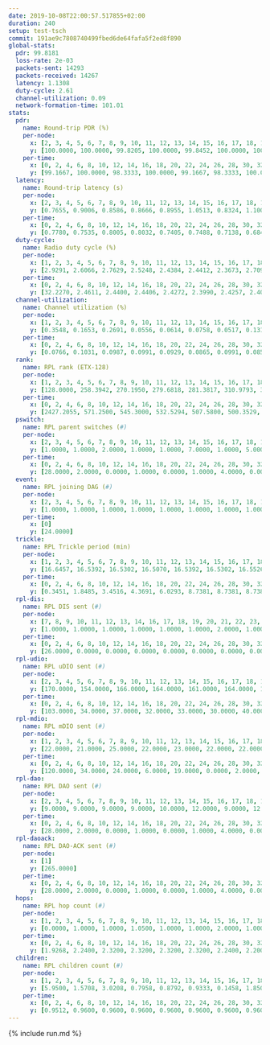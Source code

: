 ```yaml
---
date: 2019-10-08T22:00:57.517855+02:00
duration: 240
setup: test-tsch
commit: 191ae9c7808740499fbed6de64fafa5f2ed8f890
global-stats:
  pdr: 99.8181
  loss-rate: 2e-03
  packets-sent: 14293
  packets-received: 14267
  latency: 1.1308
  duty-cycle: 2.61
  channel-utilization: 0.09
  network-formation-time: 101.01
stats:
  pdr:
    name: Round-trip PDR (%)
    per-node:
      x: [2, 3, 4, 5, 6, 7, 8, 9, 10, 11, 12, 13, 14, 15, 16, 17, 18, 19, 20, 21, 22, 23, 24, 25]
      y: [100.0000, 100.0000, 99.8205, 100.0000, 99.8452, 100.0000, 100.0000, 99.8249, 99.8336, 100.0000, 100.0000, 100.0000, 100.0000, 99.5130, 100.0000, 99.1349, 99.6599, 99.8282, 100.0000, 99.5066, 99.4783, 99.6435, 99.8239, 99.6491]
    per-time:
      x: [0, 2, 4, 6, 8, 10, 12, 14, 16, 18, 20, 22, 24, 26, 28, 30, 32, 34, 36, 38, 40, 42, 44, 46, 48, 50, 52, 54, 56, 58, 60, 62, 64, 66, 68, 70, 72, 74, 76, 78, 80, 82, 84, 86, 88, 90, 92, 94, 96, 98, 100, 102, 104, 106, 108, 110, 112, 114, 116, 118, 120, 122, 124, 126, 128, 130, 132, 134, 136, 138, 140, 142, 144, 146, 148, 150, 152, 154, 156, 158, 160, 162, 164, 166, 168, 170, 172, 174, 176, 178, 180, 182, 184, 186, 188, 190, 192, 194, 196, 198, 200, 202, 204, 206, 208, 210, 212, 214, 216, 218, 220, 222, 224, 226, 228, 230, 232, 234, 236, 238]
      y: [99.1667, 100.0000, 98.3333, 100.0000, 99.1667, 98.3333, 100.0000, 99.1667, 100.0000, 100.0000, 100.0000, 100.0000, 100.0000, 100.0000, 100.0000, 100.0000, 100.0000, 99.1736, 100.0000, 100.0000, 100.0000, 100.0000, 100.0000, 99.1667, 100.0000, 99.1667, 100.0000, 100.0000, 100.0000, 100.0000, 100.0000, 100.0000, 100.0000, 99.1667, 100.0000, 100.0000, 100.0000, 100.0000, 97.5000, 100.0000, 100.0000, 99.1736, 99.1667, 99.1597, 98.3333, 100.0000, 100.0000, 100.0000, 100.0000, 100.0000, 100.0000, 100.0000, 100.0000, 100.0000, 100.0000, 100.0000, 100.0000, 100.0000, 100.0000, 100.0000, 100.0000, 100.0000, 100.0000, 100.0000, 100.0000, 100.0000, 100.0000, 100.0000, 100.0000, 100.0000, 100.0000, 100.0000, 97.5000, 100.0000, 98.3333, 100.0000, 100.0000, 100.0000, 100.0000, 100.0000, 100.0000, 100.0000, 100.0000, 100.0000, 100.0000, 100.0000, 100.0000, 100.0000, 100.0000, 100.0000, 100.0000, 100.0000, 100.0000, 100.0000, 100.0000, 100.0000, 100.0000, 100.0000, 100.0000, 99.1667, 100.0000, 99.1667, 100.0000, 100.0000, 100.0000, 100.0000, 100.0000, 100.0000, 100.0000, 100.0000, 100.0000, 100.0000, 100.0000, 100.0000, 100.0000, 100.0000, 100.0000, 100.0000, 100.0000, 100.0000]
  latency:
    name: Round-trip latency (s)
    per-node:
      x: [2, 3, 4, 5, 6, 7, 8, 9, 10, 11, 12, 13, 14, 15, 16, 17, 18, 19, 20, 21, 22, 23, 24, 25]
      y: [0.7655, 0.9006, 0.8586, 0.8666, 0.8955, 1.0513, 0.8324, 1.1006, 1.0437, 1.1564, 0.9824, 0.9998, 1.0110, 1.1868, 1.1483, 1.2554, 1.2451, 1.2816, 1.3689, 1.4718, 1.4296, 1.5089, 1.4397, 1.4154]
    per-time:
      x: [0, 2, 4, 6, 8, 10, 12, 14, 16, 18, 20, 22, 24, 26, 28, 30, 32, 34, 36, 38, 40, 42, 44, 46, 48, 50, 52, 54, 56, 58, 60, 62, 64, 66, 68, 70, 72, 74, 76, 78, 80, 82, 84, 86, 88, 90, 92, 94, 96, 98, 100, 102, 104, 106, 108, 110, 112, 114, 116, 118, 120, 122, 124, 126, 128, 130, 132, 134, 136, 138, 140, 142, 144, 146, 148, 150, 152, 154, 156, 158, 160, 162, 164, 166, 168, 170, 172, 174, 176, 178, 180, 182, 184, 186, 188, 190, 192, 194, 196, 198, 200, 202, 204, 206, 208, 210, 212, 214, 216, 218, 220, 222, 224, 226, 228, 230, 232, 234, 236, 238]
      y: [0.7780, 0.7535, 0.8005, 0.8032, 0.7405, 0.7488, 0.7138, 0.6847, 0.6962, 0.7150, 0.7039, 0.6859, 0.6191, 0.6682, 0.6923, 0.6572, 0.6437, 0.6874, 0.7704, 0.6182, 0.7957, 0.6803, 0.6392, 0.6955, 0.7045, 0.7594, 0.6598, 0.7446, 0.7050, 0.7613, 0.7362, 0.6956, 0.6935, 0.6565, 0.6405, 0.7411, 0.7212, 0.7814, 0.7627, 0.7840, 0.6851, 0.8554, 0.8210, 0.7579, 0.7909, 0.6479, 0.6778, 0.8019, 0.9237, 0.7795, 0.6966, 0.7540, 0.7051, 1.1219, 1.1803, 0.9901, 0.9603, 0.8406, 0.7223, 1.2341, 1.5005, 1.4066, 1.1157, 0.9625, 0.9435, 1.1763, 1.5340, 1.4934, 1.5414, 1.3574, 1.0778, 1.2356, 1.7902, 1.5295, 1.5865, 1.5627, 1.3697, 1.3869, 1.6072, 1.5914, 1.5880, 1.5575, 1.5482, 1.6292, 1.6086, 1.6002, 1.6042, 1.6131, 1.6074, 1.5564, 1.5191, 1.5346, 1.5811, 1.5642, 1.5564, 1.5780, 1.6428, 1.5815, 1.5231, 1.5014, 1.5311, 1.6178, 1.5003, 1.5580, 1.6002, 1.5586, 1.5131, 1.5828, 1.5699, 1.5509, 1.6037, 1.5849, 1.5586, 1.5307, 1.5438, 1.5377, 1.5340, 1.7013, 1.5804, 1.5170]
  duty-cycle:
    name: Radio duty cycle (%)
    per-node:
      x: [1, 2, 3, 4, 5, 6, 7, 8, 9, 10, 11, 12, 13, 14, 15, 16, 17, 18, 19, 20, 21, 22, 23, 24, 25]
      y: [2.9291, 2.6066, 2.7629, 2.5248, 2.4384, 2.4412, 2.3673, 2.7097, 2.5683, 2.5350, 2.4696, 2.6333, 2.7631, 2.6415, 2.5461, 2.7346, 2.6671, 2.6126, 2.7266, 2.4945, 2.8521, 2.7674, 2.8631, 2.7576, 2.6707]
    per-time:
      x: [0, 2, 4, 6, 8, 10, 12, 14, 16, 18, 20, 22, 24, 26, 28, 30, 32, 34, 36, 38, 40, 42, 44, 46, 48, 50, 52, 54, 56, 58, 60, 62, 64, 66, 68, 70, 72, 74, 76, 78, 80, 82, 84, 86, 88, 90, 92, 94, 96, 98, 100, 102, 104, 106, 108, 110, 112, 114, 116, 118, 120, 122, 124, 126, 128, 130, 132, 134, 136, 138, 140, 142, 144, 146, 148, 150, 152, 154, 156, 158, 160, 162, 164, 166, 168, 170, 172, 174, 176, 178, 180, 182, 184, 186, 188, 190, 192, 194, 196, 198, 200, 202, 204, 206, 208, 210, 212, 214, 216, 218, 220, 222, 224, 226, 228, 230, 232, 234, 236, 238, 240]
      y: [32.2270, 2.4611, 2.4400, 2.4406, 2.4272, 2.3990, 2.4257, 2.4087, 2.4059, 2.4026, 2.3983, 2.4008, 2.4013, 2.3901, 2.4272, 2.4107, 2.3860, 2.3984, 2.4049, 2.3982, 2.3907, 2.4237, 2.3934, 2.3926, 2.3929, 2.4151, 2.6366, 2.3564, 2.4512, 2.5042, 2.3978, 2.4038, 2.3946, 2.4065, 2.4053, 2.3985, 2.3994, 2.3977, 2.3873, 2.4242, 2.3997, 2.3988, 2.3941, 2.4130, 2.3840, 2.4071, 2.3651, 2.3885, 2.3823, 2.3921, 2.3956, 2.3944, 2.3907, 2.3995, 2.3822, 2.3960, 2.3846, 2.4086, 2.4124, 2.4022, 2.4127, 2.3945, 2.3917, 2.3878, 2.3858, 2.3954, 2.3906, 2.3896, 2.3865, 2.3893, 2.3837, 2.4031, 2.3924, 2.4253, 2.3929, 2.4042, 2.4134, 2.4041, 2.3948, 2.4059, 2.3997, 2.3992, 2.3931, 2.3723, 2.3971, 2.4075, 2.3985, 2.4151, 2.3966, 2.3941, 2.3956, 2.3895, 2.3912, 2.3989, 2.3983, 2.4128, 2.4072, 2.4065, 2.3957, 2.3978, 2.3782, 2.3993, 2.4246, 2.3962, 2.4008, 2.4034, 2.3963, 2.3907, 2.4028, 2.4040, 2.3983, 2.4035, 2.4092, 2.3948, 2.3917, 2.3966, 2.4030, 2.4021, 2.4131, 2.3942, null]
  channel-utilization:
    name: Channel utilization (%)
    per-node:
      x: [1, 2, 3, 4, 5, 6, 7, 8, 9, 10, 11, 12, 13, 14, 15, 16, 17, 18, 19, 20, 21, 22, 23, 24, 25]
      y: [0.3548, 0.1653, 0.2691, 0.0556, 0.0614, 0.0758, 0.0517, 0.1310, 0.0337, 0.0405, 0.0346, 0.0344, 0.1295, 0.0707, 0.0738, 0.1129, 0.0661, 0.1042, 0.0421, 0.1015, 0.0376, 0.0362, 0.0314, 0.0307, 0.0302]
    per-time:
      x: [0, 2, 4, 6, 8, 10, 12, 14, 16, 18, 20, 22, 24, 26, 28, 30, 32, 34, 36, 38, 40, 42, 44, 46, 48, 50, 52, 54, 56, 58, 60, 62, 64, 66, 68, 70, 72, 74, 76, 78, 80, 82, 84, 86, 88, 90, 92, 94, 96, 98, 100, 102, 104, 106, 108, 110, 112, 114, 116, 118, 120, 122, 124, 126, 128, 130, 132, 134, 136, 138, 140, 142, 144, 146, 148, 150, 152, 154, 156, 158, 160, 162, 164, 166, 168, 170, 172, 174, 176, 178, 180, 182, 184, 186, 188, 190, 192, 194, 196, 198, 200, 202, 204, 206, 208, 210, 212, 214, 216, 218, 220, 222, 224, 226, 228, 230, 232, 234, 236, 238, 240]
      y: [0.0766, 0.1031, 0.0987, 0.0991, 0.0929, 0.0865, 0.0991, 0.0855, 0.0895, 0.0875, 0.0873, 0.0831, 0.0850, 0.0791, 0.0939, 0.0880, 0.0793, 0.0814, 0.0888, 0.0874, 0.0807, 0.0976, 0.0802, 0.0792, 0.0825, 0.0909, 0.2252, 0.0505, 0.0877, 0.1242, 0.0838, 0.0847, 0.0820, 0.0862, 0.0853, 0.0835, 0.0850, 0.0830, 0.0800, 0.0977, 0.0854, 0.0848, 0.0883, 0.0932, 0.0797, 0.0897, 0.0711, 0.0805, 0.0757, 0.0816, 0.0832, 0.0819, 0.0820, 0.0853, 0.0766, 0.0843, 0.0798, 0.0879, 0.0900, 0.0829, 0.0913, 0.0820, 0.0834, 0.0808, 0.0808, 0.0846, 0.0817, 0.0799, 0.0787, 0.0828, 0.0796, 0.0874, 0.0836, 0.1022, 0.0818, 0.0864, 0.0891, 0.0865, 0.0823, 0.0882, 0.0847, 0.0846, 0.0837, 0.0736, 0.0850, 0.0888, 0.0843, 0.0915, 0.0843, 0.0831, 0.0828, 0.0788, 0.0784, 0.0835, 0.0816, 0.0881, 0.0854, 0.0866, 0.0829, 0.0827, 0.0735, 0.0828, 0.0933, 0.0811, 0.0828, 0.0867, 0.0833, 0.0803, 0.0858, 0.0867, 0.0842, 0.0855, 0.0882, 0.0810, 0.0801, 0.0821, 0.0863, 0.0860, 0.0915, 0.0819, null]
  rank:
    name: RPL rank (ETX-128)
    per-node:
      x: [1, 2, 3, 4, 5, 6, 7, 8, 9, 10, 11, 12, 13, 14, 15, 16, 17, 18, 19, 20, 21, 22, 23, 24, 25]
      y: [128.0000, 258.3942, 270.1950, 279.6818, 281.3817, 310.9793, 398.9595, 285.0539, 460.4327, 422.2834, 456.2992, 419.0082, 423.4008, 457.5967, 437.5902, 486.2664, 499.8171, 559.6080, 590.8911, 631.0122, 642.1984, 644.5524, 709.1296, 697.9634, 964.5992]
    per-time:
      x: [0, 2, 4, 6, 8, 10, 12, 14, 16, 18, 20, 22, 24, 26, 28, 30, 32, 34, 36, 38, 40, 42, 44, 46, 48, 50, 52, 54, 56, 58, 60, 62, 64, 66, 68, 70, 72, 74, 76, 78, 80, 82, 84, 86, 88, 90, 92, 94, 96, 98, 100, 102, 104, 106, 108, 110, 112, 114, 116, 118, 120, 122, 124, 126, 128, 130, 132, 134, 136, 138, 140, 142, 144, 146, 148, 150, 152, 154, 156, 158, 160, 162, 164, 166, 168, 170, 172, 174, 176, 178, 180, 182, 184, 186, 188, 190, 192, 194, 196, 198, 200, 202, 204, 206, 208, 210, 212, 214, 216, 218, 220, 222, 224, 226, 228, 230, 232, 234, 236, 238]
      y: [2427.2055, 571.2500, 545.3000, 532.5294, 507.5800, 500.3529, 511.7222, 513.3400, 507.3400, 498.3200, 494.1800, 488.7843, 485.3846, 470.3200, 472.3137, 472.8800, 470.5600, 470.1400, 477.8627, 471.1373, 464.4231, 462.6600, 458.8000, 450.9400, 463.5000, 458.2400, 497.1524, 608.4737, 580.7257, 554.0276, 491.2800, 446.2000, 443.8400, 447.4400, 449.3400, 446.6800, 444.9216, 443.0000, 451.7170, 459.6111, 454.6400, 452.8000, 474.7500, 457.6000, 456.1400, 469.1923, 454.9800, 453.0588, 453.8600, 450.4510, 448.0000, 458.1373, 460.1000, 456.9800, 453.7308, 446.3800, 447.9216, 442.0400, 443.6200, 449.2800, 447.2353, 440.2000, 444.8431, 437.1000, 439.2075, 440.2000, 433.2115, 426.9200, 429.9600, 432.9600, 432.3333, 431.3725, 436.5200, 455.7593, 439.3400, 442.5000, 439.8600, 440.0200, 442.4000, 440.2400, 439.6275, 437.7451, 441.7692, 429.1200, 430.9000, 462.3846, 472.7000, 478.4038, 462.2800, 461.6667, 454.9245, 442.9200, 438.3200, 450.2600, 445.7000, 436.8627, 435.7800, 431.7255, 433.1400, 434.9200, 441.8431, 437.4902, 451.9808, 453.1000, 447.2800, 443.8000, 448.6346, 441.0980, 444.4400, 443.1961, 435.3000, 451.2800, 452.7800, 460.5600, 457.6000, 457.0392, 451.8654, 463.8727, 450.6400, 445.5800]
  pswitch:
    name: RPL parent switches (#)
    per-node:
      x: [2, 3, 4, 5, 6, 7, 8, 9, 10, 11, 12, 13, 14, 15, 16, 17, 18, 19, 20, 21, 22, 23, 24, 25]
      y: [1.0000, 1.0000, 2.0000, 1.0000, 1.0000, 7.0000, 1.0000, 5.0000, 7.0000, 4.0000, 3.0000, 2.0000, 3.0000, 4.0000, 4.0000, 6.0000, 10.0000, 9.0000, 5.0000, 8.0000, 9.0000, 8.0000, 7.0000, 2.0000]
    per-time:
      x: [0, 2, 4, 6, 8, 10, 12, 14, 16, 18, 20, 22, 24, 26, 28, 30, 32, 34, 36, 38, 40, 42, 44, 46, 48, 50, 52, 54, 56, 58, 60, 62, 64, 66, 68, 70, 72, 74, 76, 78, 80, 82, 84, 86, 88, 90, 92, 94, 96, 98, 100, 102, 104, 106, 108, 110, 112, 114, 116, 118, 120, 122, 124, 126, 128, 130, 132, 134, 136, 138, 140, 142, 144, 146, 148, 150, 152, 154, 156, 158, 160, 162, 164, 166, 168, 170, 172, 174, 176, 178, 180, 182, 184, 186, 188, 190, 192, 194, 196, 198, 200, 202, 204, 206, 208, 210, 212, 214, 216, 218, 220, 222, 224, 226, 228, 230, 232, 234]
      y: [28.0000, 2.0000, 0.0000, 1.0000, 0.0000, 1.0000, 4.0000, 0.0000, 0.0000, 0.0000, 0.0000, 1.0000, 2.0000, 0.0000, 1.0000, 0.0000, 0.0000, 0.0000, 1.0000, 1.0000, 2.0000, 0.0000, 0.0000, 0.0000, 0.0000, 0.0000, 0.0000, 1.0000, 1.0000, 0.0000, 0.0000, 0.0000, 0.0000, 0.0000, 0.0000, 0.0000, 1.0000, 0.0000, 3.0000, 4.0000, 0.0000, 0.0000, 2.0000, 0.0000, 0.0000, 2.0000, 0.0000, 1.0000, 0.0000, 1.0000, 1.0000, 1.0000, 0.0000, 0.0000, 2.0000, 0.0000, 1.0000, 0.0000, 0.0000, 0.0000, 1.0000, 0.0000, 1.0000, 0.0000, 3.0000, 0.0000, 2.0000, 0.0000, 0.0000, 0.0000, 1.0000, 1.0000, 0.0000, 4.0000, 0.0000, 2.0000, 0.0000, 0.0000, 0.0000, 0.0000, 1.0000, 1.0000, 2.0000, 0.0000, 0.0000, 2.0000, 0.0000, 2.0000, 0.0000, 1.0000, 3.0000, 0.0000, 0.0000, 0.0000, 0.0000, 1.0000, 0.0000, 1.0000, 0.0000, 0.0000, 1.0000, 1.0000, 2.0000, 0.0000, 0.0000, 0.0000, 2.0000, 1.0000, 0.0000, 1.0000, 0.0000, 0.0000, 0.0000, 0.0000, 0.0000, 1.0000, 2.0000, 5.0000]
  event:
    name: RPL joining DAG (#)
    per-node:
      x: [2, 3, 4, 5, 6, 7, 8, 9, 10, 11, 12, 13, 14, 15, 16, 17, 18, 19, 20, 21, 22, 23, 24, 25]
      y: [1.0000, 1.0000, 1.0000, 1.0000, 1.0000, 1.0000, 1.0000, 1.0000, 1.0000, 1.0000, 1.0000, 1.0000, 1.0000, 1.0000, 1.0000, 1.0000, 1.0000, 1.0000, 1.0000, 1.0000, 1.0000, 1.0000, 1.0000, 1.0000]
    per-time:
      x: [0]
      y: [24.0000]
  trickle:
    name: RPL Trickle period (min)
    per-node:
      x: [1, 2, 3, 4, 5, 6, 7, 8, 9, 10, 11, 12, 13, 14, 15, 16, 17, 18, 19, 20, 21, 22, 23, 24, 25]
      y: [16.6457, 16.5392, 16.5302, 16.5070, 16.5392, 16.5302, 16.5526, 16.5251, 16.4018, 16.5531, 16.4696, 16.4658, 16.4613, 16.5304, 16.4830, 16.5342, 16.5416, 16.4782, 16.6196, 17.3415, 16.5266, 16.5318, 16.5620, 16.5949, 16.5262]
    per-time:
      x: [0, 2, 4, 6, 8, 10, 12, 14, 16, 18, 20, 22, 24, 26, 28, 30, 32, 34, 36, 38, 40, 42, 44, 46, 48, 50, 52, 54, 56, 58, 60, 62, 64, 66, 68, 70, 72, 74, 76, 78, 80, 82, 84, 86, 88, 90, 92, 94, 96, 98, 100, 102, 104, 106, 108, 110, 112, 114, 116, 118, 120, 122, 124, 126, 128, 130, 132, 134, 136, 138, 140, 142, 144, 146, 148, 150, 152, 154, 156, 158, 160, 162, 164, 166, 168, 170, 172, 174, 176, 178, 180, 182, 184, 186, 188, 190, 192, 194, 196, 198, 200, 202, 204, 206, 208, 210, 212, 214, 216, 218, 220, 222, 224, 226, 228, 230, 232, 234, 236, 238]
      y: [0.3451, 1.8485, 3.4516, 4.3691, 6.0293, 8.7381, 8.7381, 8.7381, 8.9129, 17.1267, 17.4763, 17.4763, 17.4763, 17.4763, 17.4763, 17.4763, 17.4763, 17.4763, 17.4763, 17.4763, 17.4763, 17.4763, 17.4763, 17.4763, 17.4763, 17.4763, 17.4763, 17.4763, 17.4763, 17.4763, 17.4763, 17.4763, 17.4763, 17.4763, 17.4763, 17.4763, 17.4763, 17.4763, 17.4763, 17.4763, 17.4763, 17.4763, 17.4763, 17.4763, 17.4763, 17.4763, 17.4763, 17.4763, 17.4763, 17.4763, 17.4763, 17.4763, 17.4763, 17.4763, 17.4763, 17.4763, 17.4763, 17.4763, 17.4763, 17.4763, 17.4763, 17.4763, 17.4763, 17.4763, 17.4763, 17.4763, 17.4763, 17.4763, 17.4763, 17.4763, 17.4763, 17.4763, 17.4763, 17.4763, 17.4763, 17.4763, 17.4763, 17.4763, 17.4763, 17.4763, 17.4763, 17.4763, 17.4763, 17.4763, 17.4763, 17.4763, 17.4763, 17.4763, 17.4763, 17.4763, 17.4763, 17.4763, 17.4763, 17.4763, 17.4763, 17.4763, 17.4763, 17.4763, 17.4763, 17.4763, 17.4763, 17.4763, 17.4763, 17.4763, 17.4763, 17.4763, 17.4763, 17.4763, 17.4763, 17.4763, 17.4763, 17.4763, 17.4763, 17.4763, 17.4763, 17.4763, 17.4763, 17.4763, 17.4763, 17.4763]
  rpl-dis:
    name: RPL DIS sent (#)
    per-node:
      x: [7, 8, 9, 10, 11, 12, 13, 14, 16, 17, 18, 19, 20, 21, 22, 23, 24, 25]
      y: [1.0000, 1.0000, 1.0000, 1.0000, 1.0000, 1.0000, 2.0000, 1.0000, 1.0000, 1.0000, 1.0000, 1.0000, 16.0000, 3.0000, 2.0000, 2.0000, 2.0000, 2.0000]
    per-time:
      x: [0, 2, 4, 6, 8, 10, 12, 14, 16, 18, 20, 22, 24, 26, 28, 30, 32, 34, 36, 38, 40, 42, 44, 46, 48, 50, 52, 54, 56, 58]
      y: [26.0000, 0.0000, 0.0000, 0.0000, 0.0000, 0.0000, 0.0000, 0.0000, 0.0000, 0.0000, 0.0000, 0.0000, 0.0000, 0.0000, 0.0000, 0.0000, 0.0000, 0.0000, 0.0000, 0.0000, 0.0000, 0.0000, 0.0000, 0.0000, 0.0000, 0.0000, 0.0000, 2.0000, 7.0000, 5.0000]
  rpl-udio:
    name: RPL uDIO sent (#)
    per-node:
      x: [2, 3, 4, 5, 6, 7, 8, 9, 10, 11, 12, 13, 14, 15, 16, 17, 18, 19, 20, 21, 22, 23, 24, 25]
      y: [170.0000, 154.0000, 166.0000, 164.0000, 161.0000, 164.0000, 154.0000, 170.0000, 165.0000, 163.0000, 166.0000, 180.0000, 165.0000, 166.0000, 161.0000, 171.0000, 170.0000, 170.0000, 177.0000, 175.0000, 169.0000, 171.0000, 163.0000, 157.0000]
    per-time:
      x: [0, 2, 4, 6, 8, 10, 12, 14, 16, 18, 20, 22, 24, 26, 28, 30, 32, 34, 36, 38, 40, 42, 44, 46, 48, 50, 52, 54, 56, 58, 60, 62, 64, 66, 68, 70, 72, 74, 76, 78, 80, 82, 84, 86, 88, 90, 92, 94, 96, 98, 100, 102, 104, 106, 108, 110, 112, 114, 116, 118, 120, 122, 124, 126, 128, 130, 132, 134, 136, 138, 140, 142, 144, 146, 148, 150, 152, 154, 156, 158, 160, 162, 164, 166, 168, 170, 172, 174, 176, 178, 180, 182, 184, 186, 188, 190, 192, 194, 196, 198, 200, 202, 204, 206, 208, 210, 212, 214, 216, 218, 220, 222, 224, 226, 228, 230, 232, 234, 236, 238, 240]
      y: [103.0000, 34.0000, 37.0000, 32.0000, 33.0000, 30.0000, 40.0000, 32.0000, 36.0000, 28.0000, 30.0000, 28.0000, 33.0000, 32.0000, 34.0000, 30.0000, 34.0000, 30.0000, 34.0000, 28.0000, 34.0000, 30.0000, 33.0000, 36.0000, 31.0000, 35.0000, 35.0000, 38.0000, 41.0000, 33.0000, 35.0000, 33.0000, 29.0000, 36.0000, 33.0000, 26.0000, 33.0000, 28.0000, 36.0000, 37.0000, 36.0000, 28.0000, 28.0000, 33.0000, 32.0000, 36.0000, 31.0000, 34.0000, 36.0000, 29.0000, 28.0000, 32.0000, 31.0000, 36.0000, 32.0000, 30.0000, 30.0000, 38.0000, 30.0000, 31.0000, 33.0000, 29.0000, 34.0000, 33.0000, 30.0000, 32.0000, 31.0000, 30.0000, 30.0000, 32.0000, 33.0000, 34.0000, 33.0000, 35.0000, 32.0000, 31.0000, 32.0000, 35.0000, 37.0000, 32.0000, 31.0000, 30.0000, 34.0000, 31.0000, 37.0000, 39.0000, 31.0000, 34.0000, 32.0000, 29.0000, 37.0000, 34.0000, 31.0000, 33.0000, 33.0000, 30.0000, 34.0000, 34.0000, 32.0000, 33.0000, 32.0000, 33.0000, 35.0000, 31.0000, 31.0000, 40.0000, 30.0000, 32.0000, 34.0000, 34.0000, 30.0000, 29.0000, 36.0000, 32.0000, 35.0000, 35.0000, 30.0000, 34.0000, 30.0000, 31.0000, 0.0000]
  rpl-mdio:
    name: RPL mDIO sent (#)
    per-node:
      x: [1, 2, 3, 4, 5, 6, 7, 8, 9, 10, 11, 12, 13, 14, 15, 16, 17, 18, 19, 20, 21, 22, 23, 24, 25]
      y: [22.0000, 21.0000, 25.0000, 22.0000, 23.0000, 22.0000, 22.0000, 21.0000, 21.0000, 20.0000, 21.0000, 20.0000, 20.0000, 21.0000, 25.0000, 20.0000, 21.0000, 25.0000, 20.0000, 24.0000, 20.0000, 22.0000, 20.0000, 20.0000, 21.0000]
    per-time:
      x: [0, 2, 4, 6, 8, 10, 12, 14, 16, 18, 20, 22, 24, 26, 28, 30, 32, 34, 36, 38, 40, 42, 44, 46, 48, 50, 52, 54, 56, 58, 60, 62, 64, 66, 68, 70, 72, 74, 76, 78, 80, 82, 84, 86, 88, 90, 92, 94, 96, 98, 100, 102, 104, 106, 108, 110, 112, 114, 116, 118, 120, 122, 124, 126, 128, 130, 132, 134, 136, 138, 140, 142, 144, 146, 148, 150, 152, 154, 156, 158, 160, 162, 164, 166, 168, 170, 172, 174, 176, 178, 180, 182, 184, 186, 188, 190, 192, 194, 196, 198, 200, 202, 204, 206, 208, 210, 212, 214, 216, 218, 220, 222, 224, 226, 228, 230, 232, 234, 236, 238, 240]
      y: [120.0000, 34.0000, 24.0000, 6.0000, 19.0000, 0.0000, 2.0000, 15.0000, 8.0000, 0.0000, 0.0000, 0.0000, 0.0000, 3.0000, 5.0000, 5.0000, 2.0000, 10.0000, 0.0000, 0.0000, 0.0000, 0.0000, 6.0000, 7.0000, 2.0000, 7.0000, 4.0000, 0.0000, 0.0000, 0.0000, 1.0000, 5.0000, 5.0000, 7.0000, 6.0000, 1.0000, 0.0000, 0.0000, 0.0000, 1.0000, 7.0000, 11.0000, 1.0000, 3.0000, 2.0000, 0.0000, 0.0000, 0.0000, 1.0000, 5.0000, 5.0000, 8.0000, 5.0000, 1.0000, 0.0000, 0.0000, 0.0000, 5.0000, 5.0000, 8.0000, 4.0000, 3.0000, 0.0000, 0.0000, 0.0000, 0.0000, 7.0000, 5.0000, 8.0000, 5.0000, 0.0000, 0.0000, 0.0000, 0.0000, 1.0000, 4.0000, 11.0000, 6.0000, 3.0000, 0.0000, 0.0000, 0.0000, 0.0000, 3.0000, 1.0000, 7.0000, 7.0000, 7.0000, 0.0000, 0.0000, 0.0000, 0.0000, 5.0000, 2.0000, 6.0000, 7.0000, 4.0000, 1.0000, 0.0000, 0.0000, 1.0000, 5.0000, 8.0000, 6.0000, 5.0000, 0.0000, 0.0000, 0.0000, 0.0000, 3.0000, 5.0000, 4.0000, 6.0000, 5.0000, 1.0000, 1.0000, 0.0000, 0.0000, 2.0000, 5.0000, 3.0000]
  rpl-dao:
    name: RPL DAO sent (#)
    per-node:
      x: [2, 3, 4, 5, 6, 7, 8, 9, 10, 11, 12, 13, 14, 15, 16, 17, 18, 19, 20, 21, 22, 23, 24, 25]
      y: [9.0000, 9.0000, 9.0000, 9.0000, 10.0000, 12.0000, 9.0000, 12.0000, 11.0000, 12.0000, 10.0000, 10.0000, 10.0000, 11.0000, 11.0000, 13.0000, 14.0000, 12.0000, 11.0000, 12.0000, 14.0000, 13.0000, 13.0000, 10.0000]
    per-time:
      x: [0, 2, 4, 6, 8, 10, 12, 14, 16, 18, 20, 22, 24, 26, 28, 30, 32, 34, 36, 38, 40, 42, 44, 46, 48, 50, 52, 54, 56, 58, 60, 62, 64, 66, 68, 70, 72, 74, 76, 78, 80, 82, 84, 86, 88, 90, 92, 94, 96, 98, 100, 102, 104, 106, 108, 110, 112, 114, 116, 118, 120, 122, 124, 126, 128, 130, 132, 134, 136, 138, 140, 142, 144, 146, 148, 150, 152, 154, 156, 158, 160, 162, 164, 166, 168, 170, 172, 174, 176, 178, 180, 182, 184, 186, 188, 190, 192, 194, 196, 198, 200, 202, 204, 206, 208, 210, 212, 214, 216, 218, 220, 222, 224, 226, 228, 230, 232, 234, 236, 238]
      y: [28.0000, 2.0000, 0.0000, 1.0000, 0.0000, 1.0000, 4.0000, 0.0000, 0.0000, 0.0000, 0.0000, 1.0000, 2.0000, 0.0000, 15.0000, 2.0000, 0.0000, 0.0000, 2.0000, 1.0000, 4.0000, 2.0000, 0.0000, 0.0000, 0.0000, 1.0000, 2.0000, 2.0000, 11.0000, 3.0000, 0.0000, 0.0000, 1.0000, 1.0000, 3.0000, 0.0000, 1.0000, 0.0000, 3.0000, 4.0000, 0.0000, 2.0000, 5.0000, 6.0000, 0.0000, 2.0000, 1.0000, 2.0000, 1.0000, 2.0000, 2.0000, 1.0000, 0.0000, 2.0000, 2.0000, 2.0000, 4.0000, 6.0000, 0.0000, 2.0000, 2.0000, 0.0000, 2.0000, 2.0000, 3.0000, 0.0000, 2.0000, 2.0000, 0.0000, 1.0000, 2.0000, 8.0000, 1.0000, 6.0000, 2.0000, 2.0000, 1.0000, 3.0000, 1.0000, 0.0000, 1.0000, 2.0000, 2.0000, 1.0000, 1.0000, 8.0000, 3.0000, 4.0000, 2.0000, 2.0000, 3.0000, 2.0000, 0.0000, 0.0000, 0.0000, 2.0000, 1.0000, 1.0000, 1.0000, 6.0000, 5.0000, 3.0000, 4.0000, 1.0000, 1.0000, 2.0000, 2.0000, 1.0000, 0.0000, 1.0000, 0.0000, 1.0000, 1.0000, 4.0000, 5.0000, 2.0000, 5.0000, 5.0000, 1.0000, 1.0000]
  rpl-daoack:
    name: RPL DAO-ACK sent (#)
    per-node:
      x: [1]
      y: [265.0000]
    per-time:
      x: [0, 2, 4, 6, 8, 10, 12, 14, 16, 18, 20, 22, 24, 26, 28, 30, 32, 34, 36, 38, 40, 42, 44, 46, 48, 50, 52, 54, 56, 58, 60, 62, 64, 66, 68, 70, 72, 74, 76, 78, 80, 82, 84, 86, 88, 90, 92, 94, 96, 98, 100, 102, 104, 106, 108, 110, 112, 114, 116, 118, 120, 122, 124, 126, 128, 130, 132, 134, 136, 138, 140, 142, 144, 146, 148, 150, 152, 154, 156, 158, 160, 162, 164, 166, 168, 170, 172, 174, 176, 178, 180, 182, 184, 186, 188, 190, 192, 194, 196, 198, 200, 202, 204, 206, 208, 210, 212, 214, 216, 218, 220, 222, 224, 226, 228, 230, 232, 234, 236, 238]
      y: [28.0000, 2.0000, 0.0000, 1.0000, 0.0000, 1.0000, 4.0000, 0.0000, 0.0000, 0.0000, 0.0000, 1.0000, 2.0000, 0.0000, 15.0000, 2.0000, 0.0000, 0.0000, 2.0000, 1.0000, 4.0000, 2.0000, 0.0000, 0.0000, 0.0000, 1.0000, 2.0000, 2.0000, 11.0000, 3.0000, 0.0000, 0.0000, 1.0000, 1.0000, 3.0000, 0.0000, 1.0000, 0.0000, 3.0000, 4.0000, 0.0000, 2.0000, 5.0000, 6.0000, 0.0000, 2.0000, 1.0000, 2.0000, 1.0000, 2.0000, 2.0000, 1.0000, 0.0000, 2.0000, 2.0000, 2.0000, 3.0000, 7.0000, 0.0000, 2.0000, 2.0000, 1.0000, 1.0000, 2.0000, 3.0000, 0.0000, 2.0000, 2.0000, 0.0000, 1.0000, 2.0000, 8.0000, 1.0000, 5.0000, 3.0000, 2.0000, 1.0000, 3.0000, 1.0000, 0.0000, 1.0000, 2.0000, 2.0000, 1.0000, 1.0000, 7.0000, 3.0000, 4.0000, 2.0000, 2.0000, 3.0000, 2.0000, 0.0000, 0.0000, 0.0000, 2.0000, 1.0000, 1.0000, 1.0000, 6.0000, 5.0000, 3.0000, 4.0000, 1.0000, 1.0000, 2.0000, 2.0000, 1.0000, 0.0000, 1.0000, 0.0000, 1.0000, 1.0000, 4.0000, 5.0000, 2.0000, 5.0000, 5.0000, 1.0000, 1.0000]
  hops:
    name: RPL hop count (#)
    per-node:
      x: [1, 2, 3, 4, 5, 6, 7, 8, 9, 10, 11, 12, 13, 14, 15, 16, 17, 18, 19, 20, 21, 22, 23, 24, 25]
      y: [0.0000, 1.0000, 1.0000, 1.0500, 1.0000, 1.0000, 2.0000, 1.0000, 2.1506, 2.0000, 2.0000, 2.0000, 2.0000, 2.2250, 2.0000, 2.2583, 2.3766, 3.0500, 3.0000, 3.0418, 3.1674, 3.4435, 4.0000, 4.0544, 4.0544]
    per-time:
      x: [0, 2, 4, 6, 8, 10, 12, 14, 16, 18, 20, 22, 24, 26, 28, 30, 32, 34, 36, 38, 40, 42, 44, 46, 48, 50, 52, 54, 56, 58, 60, 62, 64, 66, 68, 70, 72, 74, 76, 78, 80, 82, 84, 86, 88, 90, 92, 94, 96, 98, 100, 102, 104, 106, 108, 110, 112, 114, 116, 118, 120, 122, 124, 126, 128, 130, 132, 134, 136, 138, 140, 142, 144, 146, 148, 150, 152, 154, 156, 158, 160, 162, 164, 166, 168, 170, 172, 174, 176, 178, 180, 182, 184, 186, 188, 190, 192, 194, 196, 198, 200, 202, 204, 206, 208, 210, 212, 214, 216, 218, 220, 222, 224, 226, 228, 230, 232, 234, 236, 238]
      y: [1.9268, 2.2400, 2.3200, 2.3200, 2.3200, 2.3200, 2.2400, 2.2000, 2.2000, 2.2000, 2.2000, 2.2000, 2.2000, 2.2000, 2.2400, 2.2800, 2.2800, 2.2800, 2.2800, 2.2400, 2.2400, 2.2400, 2.2400, 2.2400, 2.2400, 2.2400, 2.2400, 2.2000, 2.2200, 2.2400, 2.2400, 2.2400, 2.2400, 2.2400, 2.2400, 2.2400, 2.2400, 2.2400, 2.2400, 2.2400, 2.2400, 2.2400, 2.2200, 2.2000, 2.2000, 2.1600, 2.1200, 2.1200, 2.1200, 2.1200, 2.1600, 2.1600, 2.1600, 2.1600, 2.1600, 2.1600, 2.1600, 2.1600, 2.1600, 2.1600, 2.1400, 2.1200, 2.1200, 2.1200, 2.1200, 2.1200, 2.1200, 2.1200, 2.1200, 2.1200, 2.1200, 2.1200, 2.1200, 2.2800, 2.2800, 2.1600, 2.2800, 2.2800, 2.2800, 2.2800, 2.2800, 2.2200, 2.1600, 2.1600, 2.1600, 2.1600, 2.1600, 2.1600, 2.1600, 2.1600, 2.1600, 2.1600, 2.1600, 2.1600, 2.1600, 2.1600, 2.1600, 2.1600, 2.1600, 2.1600, 2.1600, 2.1800, 2.2000, 2.2000, 2.2000, 2.2000, 2.2000, 2.2000, 2.2000, 2.1800, 2.1600, 2.1600, 2.1600, 2.1600, 2.1600, 2.1600, 2.1800, 2.2000, 2.1600, 2.1600]
  children:
    name: RPL children count (#)
    per-node:
      x: [1, 2, 3, 4, 5, 6, 7, 8, 9, 10, 11, 12, 13, 14, 15, 16, 17, 18, 19, 20, 21, 22, 23, 24, 25]
      y: [5.9500, 1.5708, 3.0208, 0.7958, 0.8792, 0.9333, 0.1458, 1.8500, 0.0000, 0.3042, 0.0000, 0.0000, 1.6458, 0.4958, 0.5583, 1.8000, 0.6276, 2.3458, 0.2092, 0.5397, 0.1423, 0.1548, 0.0000, 0.0000, 0.0000]
    per-time:
      x: [0, 2, 4, 6, 8, 10, 12, 14, 16, 18, 20, 22, 24, 26, 28, 30, 32, 34, 36, 38, 40, 42, 44, 46, 48, 50, 52, 54, 56, 58, 60, 62, 64, 66, 68, 70, 72, 74, 76, 78, 80, 82, 84, 86, 88, 90, 92, 94, 96, 98, 100, 102, 104, 106, 108, 110, 112, 114, 116, 118, 120, 122, 124, 126, 128, 130, 132, 134, 136, 138, 140, 142, 144, 146, 148, 150, 152, 154, 156, 158, 160, 162, 164, 166, 168, 170, 172, 174, 176, 178, 180, 182, 184, 186, 188, 190, 192, 194, 196, 198, 200, 202, 204, 206, 208, 210, 212, 214, 216, 218, 220, 222, 224, 226, 228, 230, 232, 234, 236, 238]
      y: [0.9512, 0.9600, 0.9600, 0.9600, 0.9600, 0.9600, 0.9600, 0.9600, 0.9600, 0.9600, 0.9600, 0.9600, 0.9600, 0.9600, 0.9600, 0.9600, 0.9600, 0.9600, 0.9600, 0.9600, 0.9600, 0.9600, 0.9600, 0.9600, 0.9600, 0.9600, 0.9600, 0.9600, 0.9600, 0.9600, 0.9600, 0.9600, 0.9600, 0.9600, 0.9600, 0.9600, 0.9600, 0.9600, 0.9600, 0.9600, 0.9600, 0.9600, 0.9600, 0.9600, 0.9600, 0.9600, 0.9600, 0.9600, 0.9600, 0.9600, 0.9600, 0.9600, 0.9600, 0.9600, 0.9600, 0.9600, 0.9600, 0.9600, 0.9600, 0.9600, 0.9600, 0.9600, 0.9600, 0.9600, 0.9600, 0.9600, 0.9600, 0.9600, 0.9600, 0.9600, 0.9600, 0.9600, 0.9600, 0.9600, 0.9600, 0.9600, 0.9600, 0.9600, 0.9600, 0.9600, 0.9600, 0.9600, 0.9600, 0.9600, 0.9600, 0.9600, 0.9600, 0.9600, 0.9600, 0.9600, 0.9600, 0.9600, 0.9600, 0.9600, 0.9600, 0.9600, 0.9600, 0.9600, 0.9600, 0.9600, 0.9600, 0.9600, 0.9600, 0.9600, 0.9600, 0.9600, 0.9600, 0.9600, 0.9600, 0.9600, 0.9600, 0.9600, 0.9600, 0.9600, 0.9600, 0.9600, 0.9600, 0.9600, 0.9600, 0.9600]
---
```


{% include run.md %}
